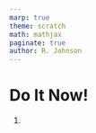 ```yaml
---
marp: true
theme: scratch
math: mathjax
paginate: true
author: R. Johnson
---
```


# Do It Now!

1.

